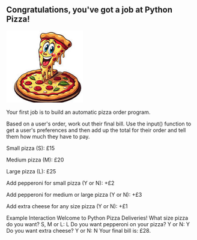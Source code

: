 ## Congratulations, you've got a job at Python Pizza! 

![pizza_image.jpeg](pizza_image.jpeg)

Your first job is to build an automatic pizza order program.

Based on a user's order, work out their final bill. Use the input() function to get a user's preferences and then add up the total for their order and tell them how much they have to pay.

Small pizza (S): £15

Medium pizza (M): £20

Large pizza (L): £25

Add pepperoni for small pizza (Y or N): +£2

Add pepperoni for medium or large pizza (Y or N): +£3

Add extra cheese for any size pizza (Y or N): +£1

Example Interaction
Welcome to Python Pizza Deliveries!
What size pizza do you want? S, M or L: L
Do you want pepperoni on your pizza? Y or N: Y
Do you want extra cheese? Y or N: N
Your final bill is: £28.